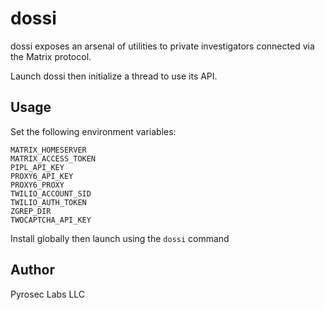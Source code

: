 # dossi

dossi exposes an arsenal of utilities to private investigators connected via the Matrix protocol.

Launch dossi then initialize a thread to use its API.

## Usage

Set the following environment variables:

```
MATRIX_HOMESERVER
MATRIX_ACCESS_TOKEN
PIPL_API_KEY
PROXY6_API_KEY
PROXY6_PROXY
TWILIO_ACCOUNT_SID
TWILIO_AUTH_TOKEN
ZGREP_DIR
TWOCAPTCHA_API_KEY
```

Install globally then launch using the `dossi` command


## Author
 
Pyrosec Labs LLC
